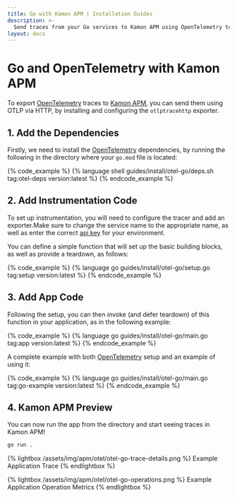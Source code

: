 ```yaml
---
title: Go with Kamon APM | Installation Guides
description: >-
  Send traces from your Go services to Kamon APM using OpenTelemetry to get trace preview, trace metrics, and more
layout: docs
---
```


Go and OpenTelemetry with Kamon APM
====================================


To export [OpenTelemetry] traces to [Kamon APM], you can send them using OTLP via HTTP, by installing and configuring the `otlptracehttp` exporter.

## 1. Add the Dependencies

Firstly, we need to install the [OpenTelemetry] dependencies, by running the following in the directory where your `go.mod` file is located:

{% code_example %}
{%   language shell guides/install/otel-go/deps.sh tag:otel-deps version:latest %}
{% endcode_example %}

## 2. Add Instrumentation Code

To set up instrumentation, you will need to configure the tracer and add an exporter.Make sure to change the service name to the appropriate name,
as well as enter the correct [api key] for your environment.

You can define a simple function that will set up the basic building blocks, as well as provide a teardown, as follows:

{% code_example %}
{%   language go guides/install/otel-go/setup.go tag:setup version:latest %}
{% endcode_example %}

## 3. Add App Code

Following the setup, you can then invoke (and defer teardown) of this function in your application, as in the following example:

{% code_example %}
{%   language go guides/install/otel-go/main.go tag:app version:latest %}
{% endcode_example %}

A complete example with both [OpenTelemetry] setup and an example of using it:

{% code_example %}
{%   language go guides/install/otel-go/main.go tag:go-example version:latest %}
{% endcode_example %}

## 4. Kamon APM Preview

You can now run the app from the directory and start seeing traces in Kamon APM!

```bash
go run .
```

{% lightbox /assets/img/apm/otel/otel-go-trace-details.png %}
Example Application Trace
{% endlightbox %}

{% lightbox /assets/img/apm/otel/otel-go-operations.png %}
Example Application Operation Metrics
{% endlightbox %}


[OpenTelemetry]: https://opentelemetry.io/
[Kamon APM]: ../../../apm/general/overview/
[api key]: ../../../apm/general/environments/#environment-information